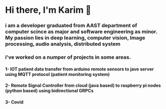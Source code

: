 # Hi there, I'm Karim 👋
### i am a developer graduated from AAST department of computer scince as major and software engineering as minor. My passion lies in deep learning, computer vision, Image processing, audio analysis, distributed system

### i've worked on a numper of projects in some areas.

<head>
  <title>HW projects</title>
</head>

#### 1- IOT patient data transfer from arduino remote sensors to jave server using MQTT protocol (patient monitoring system)
#### 2- Remote Signal Controller from cloud (java based) to raspberry pi nodes (python based) using bidirectional GRPCs
#### 3- Covid
